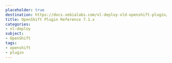 ```yaml
---
placeholder: true
destination: https://docs.xebialabs.com/xl-deploy-xld-openshift-plugin/7.1.x/openshiftPluginManual.html
title: OpenShift Plugin Reference 7.1.x
categories:
- xl-deploy
subject:
- OpenShift
tags:
- openshift
- plugin
---
```

